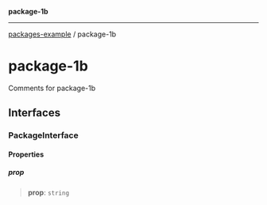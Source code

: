 **package-1b**

***

[packages-example](../README.md) / package-1b

# package-1b

Comments for package-1b

## Interfaces

### PackageInterface

#### Properties

##### prop

> **prop**: `string`
